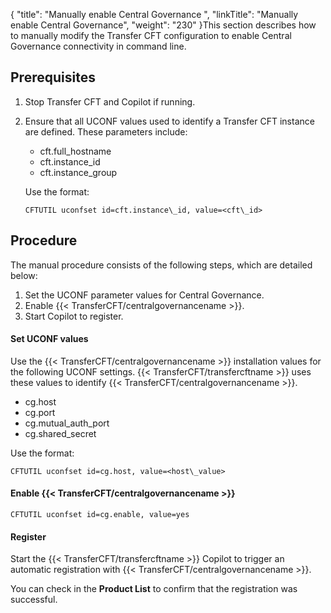 {
    "title": "Manually enable Central Governance ",
    "linkTitle": "Manually enable Central Governance",
    "weight": "230"
}This section describes how to manually modify the Transfer CFT configuration to enable Central Governance connectivity in command line.

## Prerequisites

1.  Stop Transfer CFT and Copilot if running.
2.  Ensure that all UCONF values used to identify a Transfer CFT instance are defined. These parameters include:
    -   cft.full\_hostname
    -   cft.instance\_id
    -   cft.instance\_group

      
    Use the format:  
    ```
    CFTUTIL uconfset id=cft.instance\_id, value=<cft\_id>
    ```

## Procedure

The manual procedure consists of the following steps, which are detailed below:

1.  Set the UCONF parameter values for Central Governance.
2.  Enable {{< TransferCFT/centralgovernancename >}}.
3.  Start Copilot to register.

#### Set UCONF values

Use the {{< TransferCFT/centralgovernancename  >}} installation values for the following UCONF settings. {{< TransferCFT/transfercftname  >}} uses these values to identify {{< TransferCFT/centralgovernancename  >}}.

-   cg.host
-   cg.port
-   cg.mutual\_auth\_port
-   cg.shared\_secret

Use the format:

```
CFTUTIL uconfset id=cg.host, value=<host\_value>
```

#### Enable {{< TransferCFT/centralgovernancename  >}}

```
CFTUTIL uconfset id=cg.enable, value=yes
```

#### Register

Start the {{< TransferCFT/transfercftname  >}} Copilot to trigger an automatic registration with {{< TransferCFT/centralgovernancename  >}}.

You can check in the **Product List** to confirm that the registration was successful.
